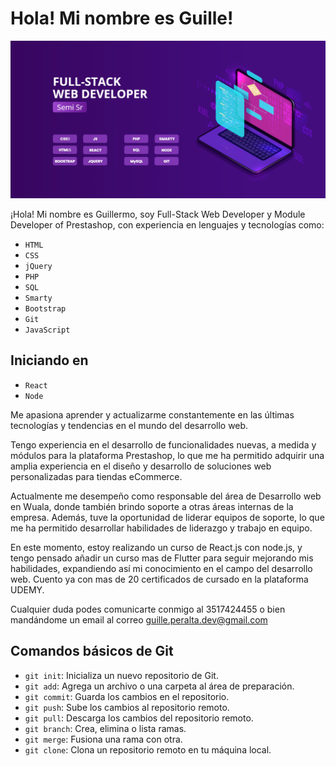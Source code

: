 # Hola! Mi nombre es Guille!

![Imagen de portada de Git](https://raw.githubusercontent.com/guilleperalta/guilleperalta/main/portada%20web%20developer%20git.png)

¡Hola! Mi nombre es Guillermo, soy Full-Stack Web Developer y Module Developer of Prestashop, con experiencia en lenguajes y tecnologías como:
- `HTML`
- `CSS`
- `jQuery`
- `PHP`
- `SQL`
- `Smarty`
- `Bootstrap`
- `Git`
- `JavaScript`
## Iniciando en
- `React`
- `Node`
 
Me apasiona aprender y actualizarme constantemente en las últimas tecnologías y tendencias en el mundo del desarrollo web.

Tengo experiencia en el desarrollo de funcionalidades nuevas, a medida y módulos para la plataforma Prestashop, lo que me ha permitido adquirir una amplia experiencia en el diseño y desarrollo de soluciones web personalizadas para tiendas eCommerce.

Actualmente me desempeño como responsable del área de Desarrollo web en Wuala, donde también brindo soporte a otras áreas internas de la empresa. Además, tuve la oportunidad de liderar equipos de soporte, lo que me ha permitido desarrollar habilidades de liderazgo y trabajo en equipo.

En este momento, estoy realizando un curso de React.js con node.js, y tengo pensado añadir un curso mas de Flutter para seguir mejorando mis habilidades, expandiendo así mi conocimiento en el campo del desarrollo web. Cuento ya con mas de 20 certificados de cursado en la plataforma UDEMY.

Cualquier duda podes comunicarte conmigo al 3517424455 o bien mandándome un email al correo guille.peralta.dev@gmail.com

## Comandos básicos de Git

- `git init`: Inicializa un nuevo repositorio de Git.
- `git add`: Agrega un archivo o una carpeta al área de preparación.
- `git commit`: Guarda los cambios en el repositorio.
- `git push`: Sube los cambios al repositorio remoto.
- `git pull`: Descarga los cambios del repositorio remoto.
- `git branch`: Crea, elimina o lista ramas.
- `git merge`: Fusiona una rama con otra.
- `git clone`: Clona un repositorio remoto en tu máquina local.

